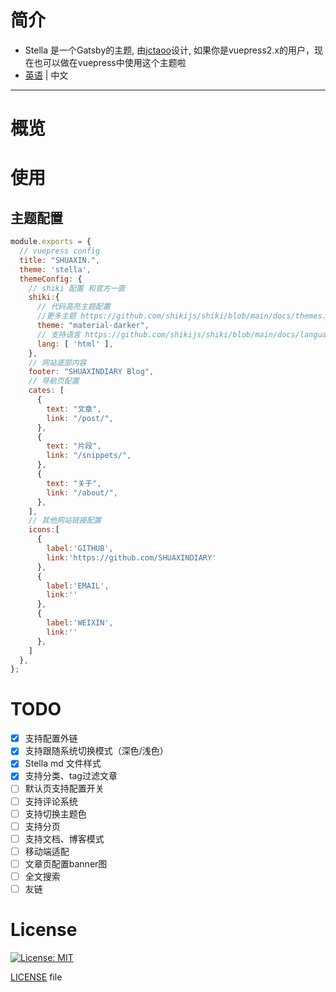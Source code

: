 # 简介
- Stella 是一个Gatsby的主题, 由[jctaoo](https://github.com/jctaoo)设计, 如果你是vuepress2.x的用户，现在也可以做在vuepress中使用这个主题啦
- [英语](./README.md) | 中文
****
# 概览

# 使用
 
## 主题配置
```js
module.exports = {
  // vuepress config  
  title: "SHUAXIN.",
  theme: 'stella',
  themeConfig: {
    // shiki 配置 和官方一直
    shiki:{
      // 代码高亮主题配置
      //更多主题 https://github.com/shikijs/shiki/blob/main/docs/themes.md
      theme: "material-darker",
      // 支持语言 https://github.com/shikijs/shiki/blob/main/docs/languages.md
      lang: [ 'html' ],
    },
    // 网站底部内容
    footer: "SHUAXINDIARY Blog",
    // 导航页配置 
    cates: [
      {
        text: "文章",
        link: "/post/",
      },
      {
        text: "片段",
        link: "/snippets/",
      },
      {
        text: "关于",
        link: "/about/",
      },
    ],
    // 其他网站链接配置
    icons:[
      {
        label:'GITHUB',
        link:'https://github.com/SHUAXINDIARY'
      },
      {
        label:'EMAIL',
        link:''
      },
      {
        label:'WEIXIN',
        link:''
      },
    ]
  },
};


```


<!-- # Feature -->

# TODO
- [x] 支持配置外链 
- [x] 支持跟随系统切换模式（深色/浅色） 
- [x] Stella md 文件样式
- [x] 支持分类、tag过滤文章 
- [ ] 默认页支持配置开关 
- [ ] 支持评论系统 
- [ ] 支持切换主题色 
- [ ] 支持分页 
- [ ] 支持文档、博客模式 
- [ ] 移动端适配 
- [ ] 文章页配置banner图
- [ ] 全文搜索
- [ ] 友链

# License
[![License: MIT](https://img.shields.io/badge/License-0BSD-yellow.svg)](https://opensource.org/licenses/0BSD)


[LICENSE](https://github.com/SHUAXINDIARY/vuepress-theme-stella/blob/main/LICENSE) file
